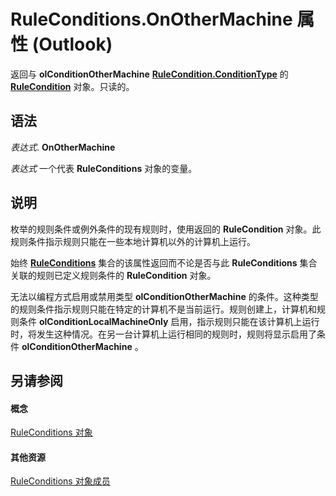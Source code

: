 
# RuleConditions.OnOtherMachine 属性 (Outlook)

返回与 **olConditionOtherMachine** **[RuleCondition.ConditionType](d695339d-5b64-dffb-652e-ac993fca4489.md)** 的 **[RuleCondition](e03f91c2-2c08-b036-104a-d6246f28bc2d.md)** 对象。只读的。


## 语法

 _表达式_. **OnOtherMachine**

 _表达式_ 一个代表 **RuleConditions** 对象的变量。


## 说明

枚举的规则条件或例外条件的现有规则时，使用返回的 **RuleCondition** 对象。此规则条件指示规则只能在一些本地计算机以外的计算机上运行。

始终 **[RuleConditions](e8e9a05a-b36b-add2-b294-8cdc5a97e119.md)** 集合的该属性返回而不论是否与此 **RuleConditions** 集合关联的规则已定义规则条件的 **RuleCondition** 对象。

无法以编程方式启用或禁用类型 **olConditionOtherMachine** 的条件。这种类型的规则条件指示规则只能在特定的计算机不是当前运行。规则创建上，计算机和规则条件 **olConditionLocalMachineOnly** 启用，指示规则只能在该计算机上运行时，将发生这种情况。在另一台计算机上运行相同的规则时，规则将显示启用了条件 **olConditionOtherMachine** 。


## 另请参阅


#### 概念


[RuleConditions 对象](e8e9a05a-b36b-add2-b294-8cdc5a97e119.md)
#### 其他资源


[RuleConditions 对象成员](b2af6ebf-f9f8-8106-20a3-1725c3b78174.md)